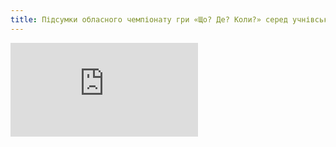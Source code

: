```yaml
---
title: Підсумки обласного чемпіонату гри «Що? Де? Коли?» серед учнівських команд
---
```


<embed src="https://docs.google.com/document/d/e/2PACX-1vQKG5CD9qaMlaB0jMHsnRECxQrlK5zJOa-anMRg74-Qfalp-81OwOaYANj5y8RSvcUnk90ne2aytaLo/pub?embedded=true"></embed>
